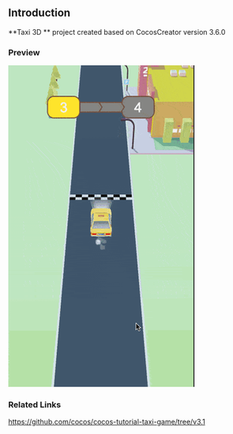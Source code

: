 ## Introduction
**Taxi 3D ** project created based on CocosCreator version 3.6.0

### Preview
![image](../../../gif/202209/2022092202.gif)

### Related Links
https://github.com/cocos/cocos-tutorial-taxi-game/tree/v3.1